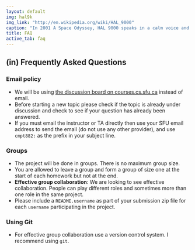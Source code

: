 ```yaml
---
layout: default
img: hal9k
img_link: "http://en.wikipedia.org/wiki/HAL_9000"
caption: "In 2001 A Space Odyssey, HAL 9000 speaks in a calm voice and conversational manner in constrast to the humans."
title: FAQ
active_tab: faq
---
```


## (in) Frequently Asked Questions

### Email policy
    
* We will be using [the discussion board on courses.cs.sfu.ca](https://courses.cs.sfu.ca/) instead of email.
* Before starting a new topic please check if the topic is already under discussion and check to see if your question has already been answered.
* If you must email the instructor or TA directly then use your SFU email address to send the email (do not use any other provider), and use `cmpt882:` as the prefix in your subject line.
    
### Groups
    
* The project  will be done in groups. There is no maximum group size.
* You are allowed to leave a group and form a group of size one at the start of each homework but not at the end.
* __Effective group collaboration__: We are looking to see effective collaboration. People can play different roles and sometimes more than one role in the same project.
* Please include a `README.username` as part of your submission zip file for each `username` participating in the project.

### Using Git
    
* For effective group collaboration use a version control system. I recommend using `git`.

